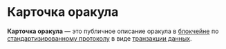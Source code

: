# Карточка оракула

**Карточка оракула** — это публичное описание оракула в [блокчейне](/blockchain/blockchain.md) по [стандартизированному протоколу](/waves-oracles/create-an-oracle-card-with-a-data-transaction.md) в виде [транзакции данных](/blockchain/transaction-type/data-transaction.md).
